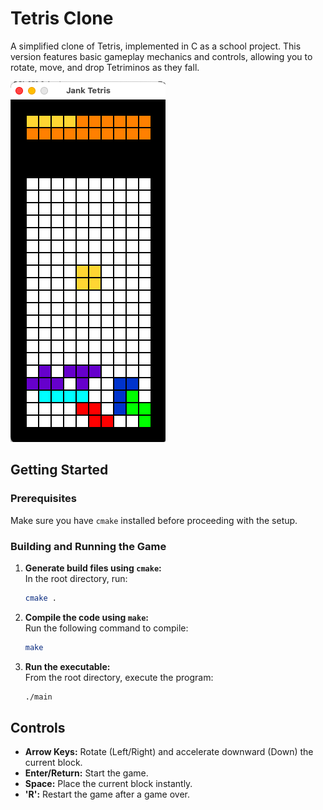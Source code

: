 # Tetris Clone
A simplified clone of Tetris, implemented in C as a school project. This version features basic gameplay mechanics and controls, allowing you to rotate, move, and drop Tetriminos as they fall. 

![Screenshot of Tetris in C](https://github.com/marcowang01/Tetris_in_C/blob/master/screenshot.png?raw=true)

## Getting Started

### Prerequisites

Make sure you have `cmake` installed before proceeding with the setup.

### Building and Running the Game

1. **Generate build files using `cmake`:**  
   In the root directory, run:
   ```sh
   cmake .
   ```

2. **Compile the code using `make`:**  
   Run the following command to compile:
   ```sh
   make
   ```

3. **Run the executable:**  
   From the root directory, execute the program:
   ```sh
   ./main
   ```

## Controls

- **Arrow Keys:** Rotate (Left/Right) and accelerate downward (Down) the current block.
- **Enter/Return:** Start the game.
- **Space:** Place the current block instantly.
- **'R':** Restart the game after a game over.
